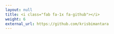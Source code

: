 ```yaml
---
layout: null
title: <i class="fab fa-1x fa-github"></i>
weight: 6
external_url: https://github.com/krisbimantara
---
```


